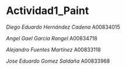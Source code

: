 # Actividad1_Paint

*Diego Eduardo Hernández Cadena* A00834015

*Angel Gael Garcia Rangel* A00834718

*Alejandro Fuentes Martínez* A00833118

*Jose Eduardo Gomez Saldaña* A00833968
